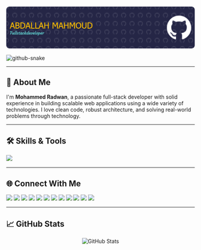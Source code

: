 
<!-- Header Image -->
![header](github-header-image.png)

<!-- Contribution Snake Animation -->
<picture>
  <img alt="github-snake" src="profile-3d-contrib/profile-night-green.svg" />
</picture>

---

## 🚀 About Me

I'm **Mohammed Radwan**, a passionate full-stack developer with solid experience in building scalable web applications using a wide variety of technologies. I love clean code, robust architecture, and solving real-world problems through technology.

---

## 🛠️ Skills & Tools

<p align="left">
  <img src="https://skillicons.dev/icons?i=html,css,js,php,python,csharp,laravel,nodejs,vue,jquery,bootstrap,mysql,mongodb,dotnet,codeigniter,docker,nginx,apache,bash,ubuntu,linux,git,github,gitlab,bitbucket,azure,firebase,graphql,postman,heroku,vscode,visualstudio,phpstorm,pycharm,figma,cloudflare,powershell,npm,linkedin,slack,trello,jira,gitkraken" height="150" />
</p>


---

## 🌐 Connect With Me

<div align="left">
  <a href="https://www.instagram.com/abdallah_mahmoud_alii" target="_blank"><img src="https://img.shields.io/static/v1?message=Instagram&logo=instagram&label=&color=E4405F&logoColor=white&style=for-the-badge" height="28" /></a>
  <a href="https://discord.com/channels/eldapour" target="_blank"><img src="https://img.shields.io/static/v1?message=Discord&logo=discord&label=&color=7289DA&logoColor=white&style=for-the-badge" height="28" /></a>
  <a href="mailto:abdallahmoud1422003@gmail.com" target="_blank"><img src="https://img.shields.io/static/v1?message=Gmail&logo=gmail&label=&color=D14836&logoColor=white&style=for-the-badge" height="28" /></a>
  <a href="mailto:eldapour@outlook.com" target="_blank"><img src="https://img.shields.io/static/v1?message=Outlook&logo=microsoft-outlook&label=&color=0078D4&logoColor=white&style=for-the-badge" height="28" /></a>
  <a href="https://www.linkedin.com/in/eldapour/" target="_blank"><img src="https://img.shields.io/static/v1?message=LinkedIn&logo=linkedin&label=&color=0077B5&logoColor=white&style=for-the-badge" height="28" /></a>
  <a href="https://www.facebook.com/abdallah.mahmoud.1422003/" target="_blank"><img src="https://img.shields.io/static/v1?message=Facebook&logo=facebook&label=&color=1877F2&logoColor=white&style=for-the-badge" height="28" /></a>
  <a href="https://eldapour.slack.com" target="_blank"><img src="https://img.shields.io/static/v1?message=Slack&logo=slack&label=&color=4A154B&logoColor=white&style=for-the-badge" height="28" /></a>
  <a href="https://wa.me/201122717960" target="_blank"><img src="https://img.shields.io/static/v1?message=Whatsapp&logo=whatsapp&label=&color=25D366&logoColor=white&style=for-the-badge" height="28" /></a>
  <a href="https://twitter.com/eldapour_1" target="_blank"><img src="https://img.shields.io/static/v1?message=Twitter&logo=twitter&label=&color=1DA1F2&logoColor=white&style=for-the-badge" height="28" /></a>
  <a href="https://t.me/eldapour" target="_blank"><img src="https://img.shields.io/static/v1?message=Telegram&logo=telegram&label=&color=2CA5E0&logoColor=white&style=for-the-badge" height="28" /></a>
  <a href="https://stackoverflow.com/users/18316968/abdullah-mahmoud" target="_blank"><img src="https://img.shields.io/static/v1?message=Stackoverflow&logo=stackoverflow&label=&color=FE7A16&logoColor=white&style=for-the-badge" height="28" /></a>
  <a href="https://www.paypal.com" target="_blank"><img src="https://img.shields.io/static/v1?message=PayPal&logo=paypal&label=&color=00457C&logoColor=white&style=for-the-badge" height="28" /></a>
</div>

---

## 📈 GitHub Stats

<div align="center">
  <img src="https://github-readme-stats.vercel.app/api/?username=eldapour&show_icons=true&title_color=fff&icon_color=79ff97&text_color=9f9f9f&bg_color=151515" height="180" alt="GitHub Stats" />
</div>
